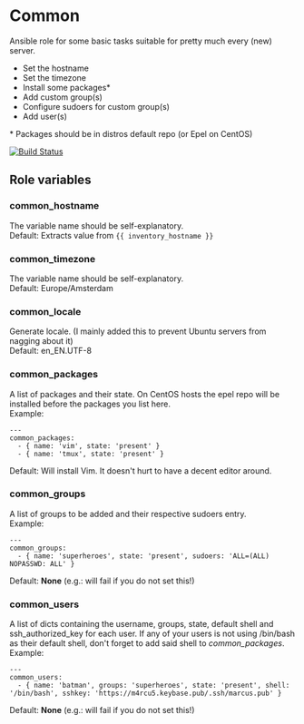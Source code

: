 Common
======
Ansible role for some basic tasks suitable for pretty much every (new) server.

* Set the hostname
* Set the timezone
* Install some packages*
* Add custom group(s)
* Configure sudoers for custom group(s)
* Add user(s)

\* Packages should be in distros default repo (or Epel on CentOS)    
    
[![Build Status](https://travis-ci.org/m4rcu5nl/ansible-role-common.svg?branch=master)](https://travis-ci.org/m4rcu5nl/ansible-role-common)

Role variables
--------------
### common_hostname
The variable name should be self-explanatory.    
Default: Extracts value from `{{ inventory_hostname }}`

### common_timezone
The variable name should be self-explanatory.    
Default: Europe/Amsterdam

### common_locale
Generate locale. (I mainly added this to prevent Ubuntu servers from nagging about it)    
Default: en_EN.UTF-8

### common_packages
A list of packages and their state. On CentOS hosts the epel repo will be installed before the packages you list here.     
Example:

    ---
    common_packages:
      - { name: 'vim', state: 'present' }
      - { name: 'tmux', state: 'present' }

Default: Will install Vim. It doesn't hurt to have a decent editor around.

### common_groups
A list of groups to be added and their respective sudoers entry.    
Example:

    ---
    common_groups:
      - { name: 'superheroes', state: 'present', sudoers: 'ALL=(ALL) NOPASSWD: ALL' }

Default: **None** (e.g.: will fail if you do not set this!)

### common_users
A list of dicts containing the username, groups, state, default shell and ssh\_authorized\_key for each user. If any of your users is not using /bin/bash as their default shell, don't forget to add said shell to _common\_packages_.    
Example:

    ---
    common_users:
      - { name: 'batman', groups: 'superheroes', state: 'present', shell: '/bin/bash', sshkey: 'https://m4rcu5.keybase.pub/.ssh/marcus.pub' }

Default: **None** (e.g.: will fail if you do not set this!)

